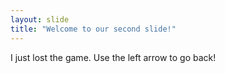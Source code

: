 ```yaml
---
layout: slide
title: "Welcome to our second slide!"
---
```

I just lost the game.
Use the left arrow to go back!
